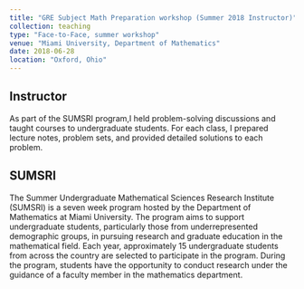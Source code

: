 ```yaml
---
title: "GRE Subject Math Preparation workshop (Summer 2018 Instructor)"
collection: teaching
type: "Face-to-Face, summer workshop"
venue: "Miami University, Department of Mathematics"
date: 2018-06-28
location: "Oxford, Ohio"
---
```


## Instructor
As part of the SUMSRI program,I held problem-solving discussions and taught courses to undergraduate students. For each class, I prepared lecture notes, problem sets, and provided detailed solutions to each problem. 

## SUMSRI
The Summer Undergraduate Mathematical Sciences Research Institute (SUMSRI) is a seven week program hosted by the Department of Mathematics at Miami University. The program aims to support undergraduate students, particularly those from underrepresented demographic groups, in pursuing research and graduate education in the mathematical field. Each year, approximately 15 undergraduate students from across the country are selected to participate in the program. During the program, students have the opportunity to conduct research under the guidance of a faculty member in the mathematics department. 

